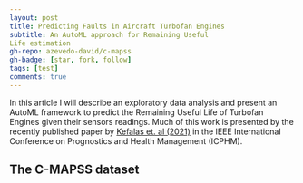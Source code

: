 ```yaml
---
layout: post
title: Predicting Faults in Aircraft Turbofan Engines
subtitle: An AutoML approach for Remaining Useful
Life estimation
gh-repo: azevedo-david/c-mapss
gh-badge: [star, fork, follow]
tags: [test]
comments: true
---
```


In this article I will describe an exploratory data analysis and present an AutoML framework to predict the Remaining Useful
Life of Turbofan Engines given their sensors readings. Much of this work is presented by the recently published paper by
[Kefalas et. al (2021)](https://ieeexplore.ieee.org/document/9486549) in the IEEE International Conference on Prognostics and Health Management (ICPHM).

## The C-MAPSS dataset

